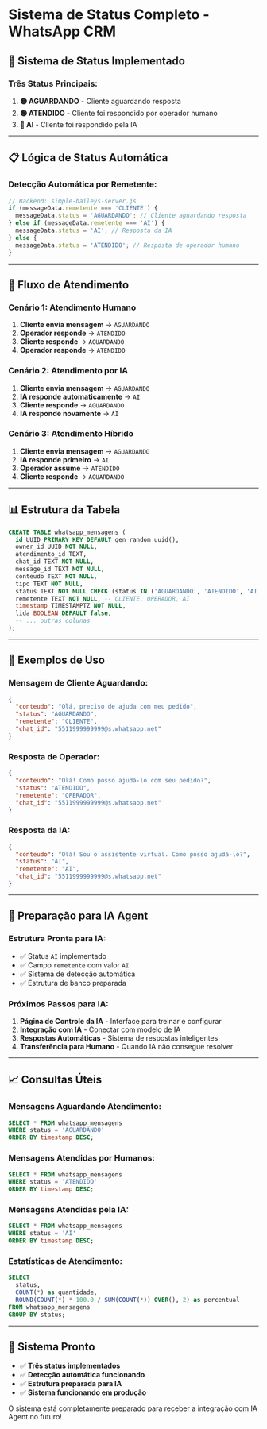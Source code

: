 # Sistema de Status Completo - WhatsApp CRM

## 🎯 **Sistema de Status Implementado**

### **Três Status Principais:**

1. **🟡 AGUARDANDO** - Cliente aguardando resposta
2. **🟢 ATENDIDO** - Cliente foi respondido por operador humano  
3. **🤖 AI** - Cliente foi respondido pela IA

---

## 📋 **Lógica de Status Automática**

### **Detecção Automática por Remetente:**

```javascript
// Backend: simple-baileys-server.js
if (messageData.remetente === 'CLIENTE') {
  messageData.status = 'AGUARDANDO'; // Cliente aguardando resposta
} else if (messageData.remetente === 'AI') {
  messageData.status = 'AI'; // Resposta da IA
} else {
  messageData.status = 'ATENDIDO'; // Resposta de operador humano
}
```

---

## 🔄 **Fluxo de Atendimento**

### **Cenário 1: Atendimento Humano**
1. **Cliente envia mensagem** → `AGUARDANDO`
2. **Operador responde** → `ATENDIDO`
3. **Cliente responde** → `AGUARDANDO`
4. **Operador responde** → `ATENDIDO`

### **Cenário 2: Atendimento por IA**
1. **Cliente envia mensagem** → `AGUARDANDO`
2. **IA responde automaticamente** → `AI`
3. **Cliente responde** → `AGUARDANDO`
4. **IA responde novamente** → `AI`

### **Cenário 3: Atendimento Híbrido**
1. **Cliente envia mensagem** → `AGUARDANDO`
2. **IA responde primeiro** → `AI`
3. **Operador assume** → `ATENDIDO`
4. **Cliente responde** → `AGUARDANDO`

---

## 📊 **Estrutura da Tabela**

```sql
CREATE TABLE whatsapp_mensagens (
  id UUID PRIMARY KEY DEFAULT gen_random_uuid(),
  owner_id UUID NOT NULL,
  atendimento_id TEXT,
  chat_id TEXT NOT NULL,
  message_id TEXT NOT NULL,
  conteudo TEXT NOT NULL,
  tipo TEXT NOT NULL,
  status TEXT NOT NULL CHECK (status IN ('AGUARDANDO', 'ATENDIDO', 'AI')),
  remetente TEXT NOT NULL, -- CLIENTE, OPERADOR, AI
  timestamp TIMESTAMPTZ NOT NULL,
  lida BOOLEAN DEFAULT false,
  -- ... outras colunas
);
```

---

## 🎨 **Exemplos de Uso**

### **Mensagem de Cliente Aguardando:**
```json
{
  "conteudo": "Olá, preciso de ajuda com meu pedido",
  "status": "AGUARDANDO",
  "remetente": "CLIENTE",
  "chat_id": "5511999999999@s.whatsapp.net"
}
```

### **Resposta de Operador:**
```json
{
  "conteudo": "Olá! Como posso ajudá-lo com seu pedido?",
  "status": "ATENDIDO",
  "remetente": "OPERADOR",
  "chat_id": "5511999999999@s.whatsapp.net"
}
```

### **Resposta da IA:**
```json
{
  "conteudo": "Olá! Sou o assistente virtual. Como posso ajudá-lo?",
  "status": "AI",
  "remetente": "AI",
  "chat_id": "5511999999999@s.whatsapp.net"
}
```

---

## 🔮 **Preparação para IA Agent**

### **Estrutura Pronta para IA:**
- ✅ Status `AI` implementado
- ✅ Campo `remetente` com valor `AI`
- ✅ Sistema de detecção automática
- ✅ Estrutura de banco preparada

### **Próximos Passos para IA:**
1. **Página de Controle da IA** - Interface para treinar e configurar
2. **Integração com IA** - Conectar com modelo de IA
3. **Respostas Automáticas** - Sistema de respostas inteligentes
4. **Transferência para Humano** - Quando IA não consegue resolver

---

## 📈 **Consultas Úteis**

### **Mensagens Aguardando Atendimento:**
```sql
SELECT * FROM whatsapp_mensagens 
WHERE status = 'AGUARDANDO' 
ORDER BY timestamp DESC;
```

### **Mensagens Atendidas por Humanos:**
```sql
SELECT * FROM whatsapp_mensagens 
WHERE status = 'ATENDIDO' 
ORDER BY timestamp DESC;
```

### **Mensagens Atendidas pela IA:**
```sql
SELECT * FROM whatsapp_mensagens 
WHERE status = 'AI' 
ORDER BY timestamp DESC;
```

### **Estatísticas de Atendimento:**
```sql
SELECT 
  status,
  COUNT(*) as quantidade,
  ROUND(COUNT(*) * 100.0 / SUM(COUNT(*)) OVER(), 2) as percentual
FROM whatsapp_mensagens 
GROUP BY status;
```

---

## 🚀 **Sistema Pronto**

- ✅ **Três status implementados**
- ✅ **Detecção automática funcionando**
- ✅ **Estrutura preparada para IA**
- ✅ **Sistema funcionando em produção**

O sistema está completamente preparado para receber a integração com IA Agent no futuro!
